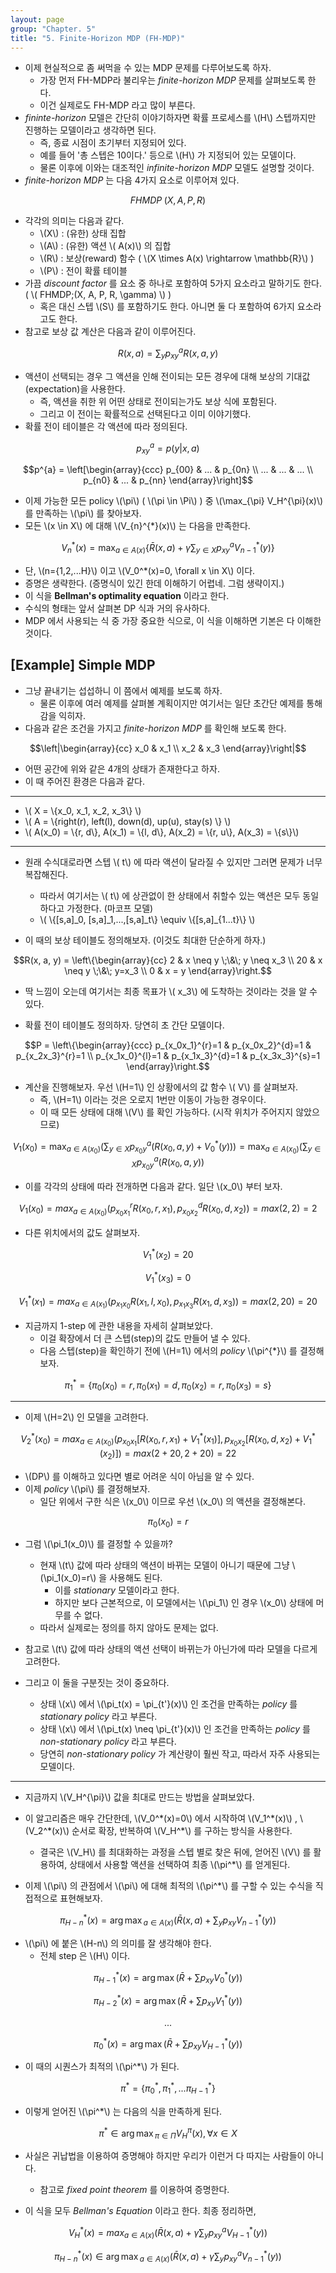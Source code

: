 ```yaml
---
layout: page
group: "Chapter. 5"
title: "5. Finite-Horizon MDP (FH-MDP)"
---
```


- 이제 현실적으로 좀 써먹을 수 있는 MDP 문제를 다루어보도록 하자.
    - 가장 먼저 FH-MDP라 불리우는 *finite-horizon MDP* 문제를 살펴보도록 한다.
    - 이건 실제로도 FH-MDP 라고 많이 부른다.
- *fininte-horizon* 모델은 간단히 이야기하자면 확률 프로세스를 \\(H\\) 스텝까지만 진행하는 모델이라고 생각하면 된다.
    - 즉, 종료 시점이 초기부터 지정되어 있다.
    - 예를 들어 '총 스텝은 10이다.' 등으로 \\(H\\) 가 지정되어 있는 모델이다.
    - 물론 이후에 이와는 대조적인 *infinite-horizon MDP* 모델도 설명할 것이다.
- *finite-horizon MDP* 는 다음 4가지 요소로 이루어져 있다.

$$FHMDP\;(X, A, P, R)$$

- 각각의 의미는 다음과 같다.
    - \\(X\\) : (유한) 상태 집합
    - \\(A\\) : (유한) 액션 \\( A(x)\\) 의 집합
    - \\(R\\) : 보상(reward) 함수 ( \\(X \times A(x) \rightarrow \mathbb{R}\\) )
    - \\(P\\) : 전이 확률 테이블
- 가끔 *discount factor* 를 요소 중 하나로 포함하여 5가지 요소라고 말하기도 한다. ( \\( FHMDP\;(X, A, P, R, \gamma) \\) )
    - 혹은 대신 스텝 \\(S\\) 를 포함하기도 한다. 아니면 둘 다 포함하여 6가지 요소라고도 한다.
- 참고로 보상 값 계산은 다음과 같이 이루어진다.

$$R(x, a) = \sum_y p_{xy}^{a}R(x, a, y)$$

- 액션이 선택되는 경우 그 액션을 인해 전이되는 모든 경우에 대해 보상의 기대값(expectation)을 사용한다.
    - 즉, 액션을 취한 위 어떤 상태로 전이되는가도 보상 식에 포함된다.
    - 그리고 이 전이는 확률적으로 선택된다고 이미 이야기했다.
- 확률 전이 테이블은 각 액션에 따라 정의된다.

$$p_{xy}^{a} = p(y|x, a)$$

$$p^{a} = \left[\begin{array}{ccc} p_{00} & ... & p_{0n} \\ ... & ... & ... \\ p_{n0} & ... & p_{nn} \end{array}\right]$$

- 이제 가능한 모든 policy \\(\pi\\) ( \\(\pi \in \Pi\\) ) 중 \\(\max\_{\pi} V\_H^{\pi}(x)\\) 를 만족하는 \\(\pi\\) 를 찾아보자.
- 모든 \\(x \in X\\) 에 대해 \\(V_{n}^{\*}(x)\\) 는 다음을 만족한다.

$$V_{n}^{*}(x) = \max_{a \in A(x)}\left\{\bar{R}(x, a) + \gamma \sum_{y \in X} p_{xy}^{a} V_{n-1}^{*}(y)\right\}$$

- 단, \\(n=\{1,2,...H\}\\) 이고 \\(V\_0^*(x)=0, \forall x \in X\\) 이다.
- 증명은 생략한다. (증명식이 있긴 한데 이해하기 어렵네. 그럼 생략이지.)
- 이 식을 **Bellman's optimality equation** 이라고 한다.
- 수식의 형태는 앞서 살펴본 DP 식과 거의 유사하다.
- MDP 에서 사용되는 식 중 가장 중요한 식으로, 이 식을 이해하면 기본은 다 이해한 것이다.

## [Example] Simple MDP
- 그냥 끝내기는 섭섭하니 이 쯤에서 예제를 보도록 하자. 
    - 물론 이후에 여러 예제를 살펴볼 계획이지만 여기서는 일단 초간단 예제를 통해 감을 익히자.
- 다음과 같은 조건을 가지고 *finite-horizon MDP* 를 확인해 보도록 한다.

$$\left|\begin{array}{cc} x_0 & x_1 \\ x_2 & x_3 \end{array}\right|$$

- 어떤 공간에 위와 같은 4개의 상태가 존재한다고 하자.
- 이 때 주어진 환경은 다음과 같다.

- - -

- \\( X = \\{x\_0, x\_1, x\_2, x\_3\\} \\)
- \\( A = \\{right(r), left(l), down(d), up(u), stay(s) \\} \\)
- \\( A(x\_0) = \\{r, d\\}, A(x\_1) = \\{l, d\\}, A(x\_2) = \\{r, u\\}, A(x_3) = \\{s\\}\\)

- - -

- 원래 수식대로라면 스텝 \\( t\\) 에 따라 액션이 달라질 수 있지만 그러면 문제가 너무 복잡해진다.
    - 따라서 여기서는 \\( t\\) 에 상관없이 한 상태에서 취할수 있는 액션은 모두 동일하다고 가정한다. (마코프 모델)
    - \\( \\{[s,a]\_0, [s,a]\_1,...,[s,a]\_t\\} \equiv \\{[s,a]\_{1...t}\\} \\)

- 이 때의 보상 테이블도 정의해보자. (이것도 최대한 단순하게 하자.)

$$R(x, a, y) = \left\{\begin{array}{cc} 2 & x \neq y \;\&\; y \neq x_3 \\
                                        20 & x \neq y \;\&\; y=x_3 \\
                                        0 & x = y \end{array}\right.$$
                                        
- 딱 느낌이 오는데 여기서는 최종 목표가 \\( x_3\\) 에 도착하는 것이라는 것을 알 수 있다.

- 확률 전이 테이블도 정의하자. 당연히 초 간단 모델이다.

$$P = \left\{\begin{array}{ccc} p_{x_0x_1}^{r}=1 & p_{x_0x_2}^{d}=1 & p_{x_2x_3}^{r}=1 \\
                                  p_{x_1x_0}^{l}=1 & p_{x_1x_3}^{d}=1 & p_{x_3x_3}^{s}=1 \end{array}\right.$$
                                  
- 계산을 진행해보자. 우선 \\(H=1\\) 인 상황에서의 값 함수 \\( V\\) 를 살펴보자.
    - 즉, \\(H=1\\) 이라는 것은 오로지 1번만 이동이 가능한 경우이다.
    - 이 때 모든 상태에 대해 \\(V\\) 를 확인 가능하다. (시작 위치가 주어지지 않았으므로)

$$V_1(x_0) = \max_{a\in A(x_0)} \left(\sum_{y \in X} p_{x_0 y}^{a}(R(x_0, a, y) + V_0^*(y)) \right) = \max_{a\in A(x_0)}\left(\sum_{y \in X} p_{x_0 y}^{a}(R(x_0, a, y)\right)$$

- 이를 각각의 상태에 따라 전개하면 다음과 같다. 일단 \\(x_0\\) 부터 보자.

$$V_1(x_0) = max_{a\in A(x_0)}\left(p_{x_0x_1}^r R(x_0, r, x_1), p_{x_0x_2}^d R(x_0, d, x_2)\right) = max \left(2, 2\right) =  2$$

- 다른 위치에서의 값도 살펴보자.

$$V_1^*(x_2) = 20$$

$$V_1^*(x_3) = 0$$

$$V_1^*(x_1) = max_{a\in A(x_1)}\left(p_{x_1x_0}R(x_1, l, x_0), p_{x_1x_3}R(x_1, d, x_3)\right) = max \left(2, 20 \right) = 20$$

- 지금까지 1-step 에 관한 내용을 자세히 살펴보았다.
    - 이걸 확장에서 더 큰 스텝(step)의 값도 만들어 낼 수 있다.
    - 다음 스텝(step)을 확인하기 전에 \\(H=1\\) 에서의 *policy* \\(\pi^{\*}\\) 를 결정해보자.
    
$$\pi_{1}^{*} = \{ \pi_0(x_0) = r, \pi_0(x_1)=d, \pi_0(x_2) = r, \pi_0(x_3)=s\}$$

- - -

- 이제 \\(H=2\\) 인 모델을 고려한다.

$$V_2^*(x_0) = max_{a\in A(x_0)} \left(p_{x_0x_1}[R(x_0, r, x_1)+V_1^*(x_1)], p_{x_0x_2}[R(x_0, d, x_2)+V_1^*(x_2)]\right) = max\left(2+20, 2+20\right) = 22$$

- \\(DP\\) 를 이해하고 있다면 별로 어려운 식이 아님을 알 수 있다.
- 이제 *policy* \\(\pi\\) 를 결정해보자.
    - 일단 위에서 구한 식은 \\(x\_0\\) 이므로 우선 \\(x\_0\\) 의 액션을 결정해본다.
    
$$\pi_0(x_0) = r$$

- 그럼 \\(\pi\_1(x\_0)\\) 를 결정할 수 있을까?
    - 현재 \\(t\\) 값에 따라 상태의 액션이 바뀌는 모델이 아니기 때문에 그냥 \\(\pi\_1(x\_0)=r\\) 을 사용해도 된다.
        - 이를 *stationary* 모델이라고 한다.
        - 하지만 보다 근본적으로, 이 모델에서는 \\(\pi\_1\\) 인 경우 \\(x\_0\\) 상태에 머무를 수 없다.
    - 따라서 실제로는 정의를 하지 않아도 문제는 없다.
    
- 참고로 \\(t\\) 값에 따라 상태의 액션 선택이 바뀌는가 아닌가에 따라 모델을 다르게 고려한다.
- 그리고 이 둘을 구분짓는 것이 중요하다.
    - 상태 \\(x\\) 에서 \\(\pi\_t(x) = \pi\_{t'}(x)\\) 인 조건을 만족하는 *policy* 를 *stationary policy* 라고 부른다.
    - 상태 \\(x\\) 에서 \\(\pi\_t(x) \neq \pi\_{t'}(x)\\) 인 조건을 만족하는 *policy* 를 *non-stationary policy* 라고 부른다.
    - 당연히 *non-stationary policy* 가 계산량이 훨씬 작고, 따라서 자주 사용되는 모델이다.
    
- - -

- 지금까지 \\(V\_H^{\pi}\\) 값을 최대로 만드는 방법을 살펴보았다.
- 이 알고리즘은 매우 간단한데, \\(V\_0^\*(x)=0\\) 에서 시작하여 \\(V\_1^\*(x)\\) , \\(V\_2^\*(x)\\) 순서로 확장, 반복하여 \\(V\_H^\*\\) 를 구하는 방식을 사용한다.
    - 결국은 \\(V_H\\) 를 최대화하는 과정을 스텝 별로 찾은 뒤에, 얻어진 \\(V\\) 를 활용하여, 상태에서 사용할 액션을 선택하여 최종 \\(\pi^\*\\) 를 얻게된다.

- 이제 \\(\pi\\) 의 관점에서 \\(\pi\\) 에 대해 최적의 \\(\pi^\*\\) 를 구할 수 있는 수식을 직접적으로 표현해보자.

$$\pi_{H-n}^*(x) = {\arg\max}_{a\in A(x)}\left(\bar{R}(x, a) + \sum_{y}p_{xy}V_{n-1}^*(y)\right)$$

- \\(\pi\\) 에 붙은 \\(H-n\\) 의 의미를 잘 생각해야 한다.
    - 전체 step 은 \\(H\\) 이다. 
    
$$\pi_{H-1}^*(x) = \arg\max(\bar{R}+\sum p_{xy} V_{0}^*(y))$$

$$\pi_{H-2}^*(x) = \arg\max(\bar{R}+\sum p_{xy} V_{1}^*(y))$$

$$...$$

$$\pi_{0}^*(x) = \arg\max(\bar{R}+\sum p_{xy} V_{H-1}^*(y))$$

- 이 때의 시퀀스가 최적의 \\(\pi^\*\\) 가 된다.

$$\pi^* = \left\{\pi_0^*, \pi_1^*,...\pi_{H-1}^*\right\}$$

- 이렇게 얻어진 \\(\pi^\*\\) 는 다음의 식을 만족하게 된다.

$$\pi^* \in {\arg\max}_{\pi \in \Pi}V_{H}^{\pi}(x), \forall x \in X$$

- 사실은 귀납법을 이용하여 증명해야 하지만 우리가 이런거 다 따지는 사람들이 아니다.
    - 참고로 *fixed point theorem* 를 이용하여 증명한다.

- 이 식을 모두 *Bellman's Equation* 이라고 한다. 최종 정리하면,

$$V_H^{*}(x) = max_{a \in A(x)}\left(\bar{R}(x, a) + \gamma\sum_y p_{xy}^aV_{H-1}^*(y)\right)$$

$$\pi_{H-n}^*(x) \in {\arg\max}_{a \in A(x)}\left(\bar{R}(x, a)+ \gamma\sum_y p_{xy}^aV_{n-1}^*(y)\right)$$



